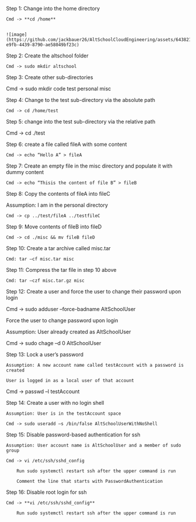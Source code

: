 Step 1: Change into the home directory 

	Cmd -> **cd /home** 

	 
	![image](https://github.com/jackbauer26/AltSchoolCloudEngineering/assets/64382195/dd643ea1-e9fb-4439-8790-ae58049bf23c)

 

Step 2: Create the altschool folder 

	Cmd -> sudo mkdir altschool 

	 

 

Step 3: Create other sub-directories 

Cmd -> sudo mkdir code test personal misc 

	 

 

Step 4: Change to the test sub-directory via the absolute path 

	Cmd -> cd /home/test 

	 

Step 5: change into the test sub-directory via the relative path 

Cmd -> cd  ./test 

              	 

 

Step 6: create a file called fileA with some content 

	Cmd -> echo “Hello A” > fileA 

	 

 

Step 7: Create an empty file in the misc directory and populate it with dummy content 

	Cmd -> echo “Thisis the content of file B” > fileB 

	 

 

Step 8: Copy the contents of fileA into fileC 

Assumption: I am in the personal directory 

	Cmd -> cp ../test/fileA ../testfileC 

	 

 

Step 9: Move contents of fileB into fileD 

	Cmd -> cd ./misc && mv fileB fileD 

	 

 

Step 10: Create a tar archive called misc.tar 

	Cmd: tar –cf misc.tar misc 

	 

 

Step 11: Compress the tar file in step 10 above 

	Cmd: tar –czf misc.tar.gz misc 

                  

 

Step 12: Create a user and force the user to change their password upon login 

Cmd -> sudo adduser –force-badname AltSchoolUser 

 

Force the user to change password upon login 

Assumption: User already created as AltSchoolUser 

Cmd -> sudo chage –d 0 AltSchoolUser 

 

 

Step 13: Lock a user’s password 

	Assumption: A new account name called testAccount with a password is created 

	User is logged in as a local user of that account 

Cmd -> passwd –l testAccount 

                 

 

Step 14: Create a user with no login shell 

	Assumption: User is in the testAccount space 

	Cmd -> sudo useradd –s /bin/false AltSchoolUserWithNoShell 

	 

 

Step 15: Disable password-based authentication for ssh 

	Assumption: User account name is AltSchoolUser and a member of sudo group 

	Cmd -> vi /etc/ssh/sshd_config 

		Run sudo systemctl restart ssh after the upper command is run 

		Comment the line that starts with PasswordAuthentication 

	 

 

Step 16: Disable root login for ssh 

	Cmd -> **vi /etc/ssh/sshd_config** 

		Run sudo systemctl restart ssh after the upper command is run 

	 
